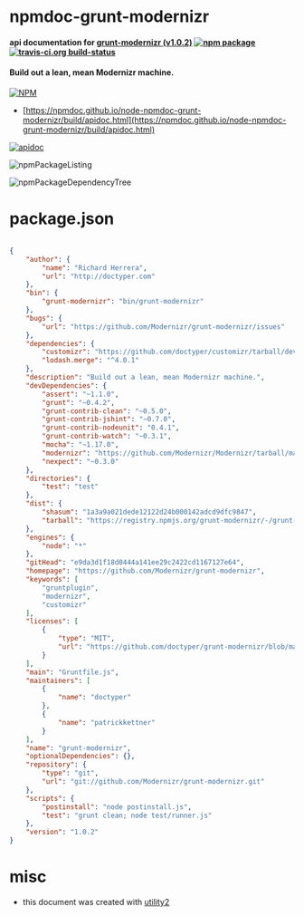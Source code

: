# npmdoc-grunt-modernizr

#### api documentation for  [grunt-modernizr (v1.0.2)](https://github.com/Modernizr/grunt-modernizr)  [![npm package](https://img.shields.io/npm/v/npmdoc-grunt-modernizr.svg?style=flat-square)](https://www.npmjs.org/package/npmdoc-grunt-modernizr) [![travis-ci.org build-status](https://api.travis-ci.org/npmdoc/node-npmdoc-grunt-modernizr.svg)](https://travis-ci.org/npmdoc/node-npmdoc-grunt-modernizr)

#### Build out a lean, mean Modernizr machine.

[![NPM](https://nodei.co/npm/grunt-modernizr.png?downloads=true&downloadRank=true&stars=true)](https://www.npmjs.com/package/grunt-modernizr)

- [https://npmdoc.github.io/node-npmdoc-grunt-modernizr/build/apidoc.html](https://npmdoc.github.io/node-npmdoc-grunt-modernizr/build/apidoc.html)

[![apidoc](https://npmdoc.github.io/node-npmdoc-grunt-modernizr/build/screenCapture.buildCi.browser.%252Ftmp%252Fbuild%252Fapidoc.html.png)](https://npmdoc.github.io/node-npmdoc-grunt-modernizr/build/apidoc.html)

![npmPackageListing](https://npmdoc.github.io/node-npmdoc-grunt-modernizr/build/screenCapture.npmPackageListing.svg)

![npmPackageDependencyTree](https://npmdoc.github.io/node-npmdoc-grunt-modernizr/build/screenCapture.npmPackageDependencyTree.svg)



# package.json

```json

{
    "author": {
        "name": "Richard Herrera",
        "url": "http://doctyper.com"
    },
    "bin": {
        "grunt-modernizr": "bin/grunt-modernizr"
    },
    "bugs": {
        "url": "https://github.com/Modernizr/grunt-modernizr/issues"
    },
    "dependencies": {
        "customizr": "https://github.com/doctyper/customizr/tarball/develop",
        "lodash.merge": "^4.0.1"
    },
    "description": "Build out a lean, mean Modernizr machine.",
    "devDependencies": {
        "assert": "~1.1.0",
        "grunt": "~0.4.2",
        "grunt-contrib-clean": "~0.5.0",
        "grunt-contrib-jshint": "~0.7.0",
        "grunt-contrib-nodeunit": "0.4.1",
        "grunt-contrib-watch": "~0.3.1",
        "mocha": "~1.17.0",
        "modernizr": "https://github.com/Modernizr/Modernizr/tarball/master",
        "nexpect": "~0.3.0"
    },
    "directories": {
        "test": "test"
    },
    "dist": {
        "shasum": "1a3a9a021dede12122d24b000142adcd9dfc9847",
        "tarball": "https://registry.npmjs.org/grunt-modernizr/-/grunt-modernizr-1.0.2.tgz"
    },
    "engines": {
        "node": "*"
    },
    "gitHead": "e9da3d1f18d0444a141ee29c2422cd1167127e64",
    "homepage": "https://github.com/Modernizr/grunt-modernizr",
    "keywords": [
        "gruntplugin",
        "modernizr",
        "customizr"
    ],
    "licenses": [
        {
            "type": "MIT",
            "url": "https://github.com/doctyper/grunt-modernizr/blob/master/LICENSE-MIT"
        }
    ],
    "main": "Gruntfile.js",
    "maintainers": [
        {
            "name": "doctyper"
        },
        {
            "name": "patrickkettner"
        }
    ],
    "name": "grunt-modernizr",
    "optionalDependencies": {},
    "repository": {
        "type": "git",
        "url": "git://github.com/Modernizr/grunt-modernizr.git"
    },
    "scripts": {
        "postinstall": "node postinstall.js",
        "test": "grunt clean; node test/runner.js"
    },
    "version": "1.0.2"
}
```



# misc
- this document was created with [utility2](https://github.com/kaizhu256/node-utility2)
